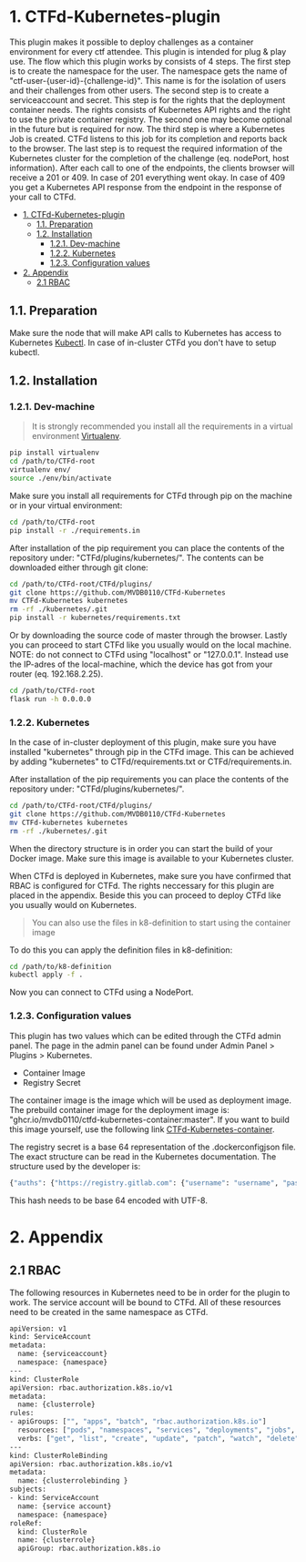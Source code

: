 # 1. CTFd-Kubernetes-plugin

This plugin makes it possible to deploy challenges as a container environment for every ctf attendee. This plugin is intended for plug & play use. The flow which this plugin works by consists of 4 steps. The first step is to create the namespace for the user. The namespace gets the name of "ctf-user-{user-id}-{challenge-id}". This name is for the isolation of users and their challenges from other users. The second step is to create a serviceaccount and secret. This step is for the rights that the deployment container needs. The rights consists of Kubernetes API rights and the right to use the private container registry. The second one may become optional in the future but is required for now. The third step is where a Kubernetes Job is created. CTFd listens to this job for its completion and reports back to the browser. The last step is to request the required information of the Kubernetes cluster for the completion of the challenge (eq. nodePort, host information). After each call to one of the endpoints, the clients browser will receive a 201 or 409. In case of 201 everything went okay. In case of 409 you get a Kubernetes API response from the endpoint in the response of your call to CTFd.

- [1. CTFd-Kubernetes-plugin](#1-ctfd-kubernetes-plugin)
  - [1.1. Preparation](#11-preparation)
  - [1.2. Installation](#12-installation)
    - [1.2.1. Dev-machine](#121-dev-machine)
    - [1.2.2. Kubernetes](#122-kubernetes)
    - [1.2.3. Configuration values](#123-configuration-values)
- [2. Appendix](#2-appendix)
  - [2.1 RBAC](#21-rbac)

## 1.1. Preparation

Make sure the node that will make API calls to Kubernetes has access to Kubernetes [Kubectl](https://kubernetes.io/docs/tasks/tools/). In case of in-cluster CTFd you don't have to setup kubectl.

## 1.2. Installation

### 1.2.1. Dev-machine

> It is strongly recommended you install all the requirements in a virtual environment [Virtualenv](https://virtualenv.pypa.io/en/latest/installation.html).

```Bash
pip install virtualenv
cd /path/to/CTFd-root
virtualenv env/
source ./env/bin/activate
```

Make sure you install all requirements for CTFd through pip on the machine or in your virtual environment:
```Bash
cd /path/to/CTFd-root
pip install -r ./requirements.in
```

After installation of the pip requirement you can place the contents of the repository under: "CTFd/plugins/kubernetes/". The contents can be downloaded either through git clone:
```Bash
cd /path/to/CTFd-root/CTFd/plugins/
git clone https://github.com/MVDB0110/CTFd-Kubernetes
mv CTFd-Kubernetes kubernetes
rm -rf ./kubernetes/.git
pip install -r kubernetes/requirements.txt
```
Or by downloading the source code of master through the browser. Lastly you can proceed to start CTFd like you usually would on the local machine. NOTE: do not connect to CTFd using "localhost" or "127.0.0.1". Instead use the IP-adres of the local-machine, which the device has got from your router (eq. 192.168.2.25).

```Bash
cd /path/to/CTFd-root
flask run -h 0.0.0.0
```

### 1.2.2. Kubernetes

In the case of in-cluster deployment of this plugin, make sure you have installed "kubernetes" through pip in the CTFd image. This can be achieved by adding "kubernetes" to CTFd/requirements.txt or CTFd/requirements.in.

After installation of the pip requirements you can place the contents of the repository under: "CTFd/plugins/kubernetes/".
```Bash
cd /path/to/CTFd-root/CTFd/plugins/
git clone https://github.com/MVDB0110/CTFd-Kubernetes
mv CTFd-kubernetes kubernetes
rm -rf ./kubernetes/.git
```

When the directory structure is in order you can start the build of your Docker image. Make sure this image is available to your Kubernetes cluster.

When CTFd is deployed in Kubernetes, make sure you have confirmed that RBAC is configured for CTFd. The rights neccessary for this plugin are placed in the appendix. Beside this you can proceed to deploy CTFd like you usually would on Kubernetes.

> You can also use the files in k8-definition to start using the container image

To do this you can apply the definition files in k8-definition:
```Bash
cd /path/to/k8-definition
kubectl apply -f .
```
Now you can connect to CTFd using a NodePort.

### 1.2.3. Configuration values

This plugin has two values which can be edited through the CTFd admin panel. The page in the admin panel can be found under Admin Panel > Plugins > Kubernetes.

- Container Image
- Registry Secret

The container image is the image which will be used as deployment image. The prebuild container image for the deployment image is: "ghcr.io/mvdb0110/ctfd-kubernetes-container:master". If you want to build this image yourself, use the following link [CTFd-Kubernetes-container](https://github.com/MVDB0110/CTFd-kubernetes-container). <br />

The registry secret is a base 64 representation of the .dockerconfigjson file. The exact structure can be read in the Kubernetes documentation. The structure used by the developer is:

```Bash
{"auths": {"https://registry.gitlab.com": {"username": "username", "password": "password", "email": "example@github.com", "auth": "base64(username:password)"}}}
```

This hash needs to be base 64 encoded with UTF-8.

# 2. Appendix
## 2.1 RBAC

The following resources in Kubernetes need to be in order for the plugin to work. The service account will be bound to CTFd. All of these resources need to be created in the same namespace as CTFd.
```Bash
apiVersion: v1
kind: ServiceAccount
metadata:
  name: {serviceaccount}
  namespace: {namespace}
---
kind: ClusterRole
apiVersion: rbac.authorization.k8s.io/v1
metadata:
  name: {clusterrole}
rules:
- apiGroups: ["", "apps", "batch", "rbac.authorization.k8s.io"]
  resources: ["pods", "namespaces", "services", "deployments", "jobs", "roles", "rolebindings", "nodes", "secrets"]
  verbs: ["get", "list", "create", "update", "patch", "watch", "delete", "deletecollection"]
---
kind: ClusterRoleBinding
apiVersion: rbac.authorization.k8s.io/v1
metadata:
  name: {clusterrolebinding }
subjects:
- kind: ServiceAccount
  name: {service account}
  namespace: {namespace}
roleRef:
  kind: ClusterRole
  name: {clusterrole}
  apiGroup: rbac.authorization.k8s.io
```

